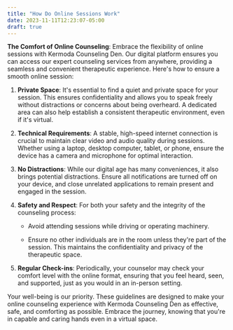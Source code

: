 ```yaml
---
title: "How Do Online Sessions Work"
date: 2023-11-11T12:23:07-05:00
draft: true
---
```


**The Comfort of Online Counseling**: Embrace the flexibility of online sessions with Kermoda Counseling Den. Our digital platform ensures you can access our expert counseling services from anywhere, providing a seamless and convenient therapeutic experience. Here's how to ensure a smooth online session:

 

1. **Private Space**: It's essential to find a quiet and private space for your session. This ensures confidentiality and allows you to speak freely without distractions or concerns about being overheard. A dedicated area can also help establish a consistent therapeutic environment, even if it's virtual.

 

2. **Technical Requirements**: A stable, high-speed internet connection is crucial to maintain clear video and audio quality during sessions. Whether using a laptop, desktop computer, tablet, or phone, ensure the device has a camera and microphone for optimal interaction.

 

3. **No Distractions**: While our digital age has many conveniences, it also brings potential distractions. Ensure all notifications are turned off on your device, and close unrelated applications to remain present and engaged in the session.

 

4. **Safety and Respect**: For both your safety and the integrity of the counseling process:

   - Avoid attending sessions while driving or operating machinery.

   - Ensure no other individuals are in the room unless they're part of the session. This maintains the confidentiality and privacy of the therapeutic space.

  

5. **Regular Check-ins**: Periodically, your counselor may check your comfort level with the online format, ensuring that you feel heard, seen, and supported, just as you would in an in-person setting.

 

Your well-being is our priority. These guidelines are designed to make your online counseling experience with Kermoda Counseling Den as effective, safe, and comforting as possible. Embrace the journey, knowing that you're in capable and caring hands even in a virtual space.

 